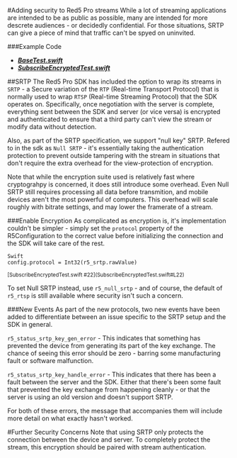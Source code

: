 #Adding security to Red5 Pro streams
While a lot of streaming applications are intended to be as public as possible, many are intended for more descrete audiences - or decidedly confidential. For those situations, SRTP can give a piece of mind that traffic can't be spyed on uninvited. 

###Example Code
- ***[BaseTest.swift](../BaseTest.swift)***
- ***[SubscribeEncryptedTest.swift](SubscribeEncryptedTest.swift)***


##SRTP
The Red5 Pro SDK has included the option to wrap its streams in `SRTP` - a Secure variation of the `RTP` (Real-time Transport Protocol) that is normally used to wrap `RTSP` (Real-time Streaming Protocol) that the SDK operates on. Specifically, once negotiation with the server is complete, everything sent between the SDK and server (or vice versa) is encrypted and authenticated to ensure that a third party can't view the stream or modify data without detection.

Also, as part of the SRTP specification, we support "null key" SRTP. Refered to in the sdk as `Null SRTP` - it's essentially taking the authentication protection to prevent outside tampering with the stream in situations that don't require the extra overhead for the view-protection of encryption.

Note that while the encryption suite used is relatively fast where cryptograhpy is concerned, it does still introduce some overhead. Even Null SRTP still requires processing all data before transmition, and mobile devices aren't the most powerful of computers. This overhead will scale roughly with bitrate settings, and may lower the framerate of a stream.

###Enable Encryption
As complicated as encryption is, it's implementation couldn't be simpler - simply set the `protocol` property of the R5Configuration to the correct value before initializing the connection and the SDK will take care of the rest.

```
Swift
config.protocol = Int32(r5_srtp.rawValue)
```
<sup>
[SubscribeEncryptedTest.swift #22](SubscribeEncryptedTest.swift#L22)
</sup>

To set Null SRTP instead, use `r5_null_srtp` - and of course, the default of `r5_rtsp` is still available where security isn't such a concern.

###New Events
As part of the new protocols, two new events have been added to differentiate between an issue specific to the SRTP setup and the SDK in general.

`r5_status_srtp_key_gen_error` - This indicates that something has prevented the device from generating its part of the key exchange. The chance of seeing this error should be zero - barring some manufacturing fault or software malfunction.

`r5_status_srtp_key_handle_error` - This indicates that there has been a fault between the server and the SDK. Either that there's been some fault that prevented the key exchange from happening cleanly - or that the server is using an old version and doesn't support SRTP.

For both of these errors, the message that accompanies them will include more detail on what exactly hasn't worked.

#Further Security Concerns
Note that using SRTP only protects the connection between the device and server. To completely protect the stream, this encryption should be paired with stream authentication.
